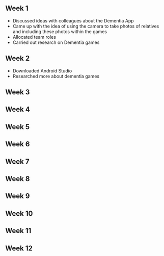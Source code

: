 ## Week 1

- Discussed ideas with colleagues about the Dementia App
- Came up with the idea of using the camera to take photos of relatives and including these photos within the games
- Allocated team roles
- Carried out research on Dementia games 

## Week 2

- Downloaded Android Studio 
- Researched more about dementia games

## Week 3

## Week 4

## Week 5

## Week 6

## Week 7

## Week 8

## Week 9

## Week 10

## Week 11

## Week 12
